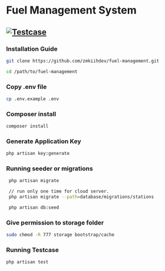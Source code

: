 # Fuel Management System

## [![Testcase](https://github.com/zmkiihdev/fuel-management/actions/workflows/laravel.yml/badge.svg?branch=main&event=pull_request)](https://github.com/zmkiihdev/fuel-management/actions/workflows/laravel.yml)

### Installation Guide

```bash
git clone https://github.com/zmkiihdev/fuel-management.git

cd /path/to/fuel-management

```

### Copy .env file

```bash
cp .env.example .env

```

### Composer install

```bash
composer install

```

### Generate Application Key

```bash
php artisan key:generate

```

### Running seeder or migrations
```bash
 php artisan migrate

 // run only one time for cloud server.
 php artisan migrate --path=database/migrations/stations

 php artisan db:seed
```

### Give permission to storage folder

```bash
sudo chmod -R 777 storage bootstrap/cache

```

### Running Testcase

```bash
php artisan test

```

    